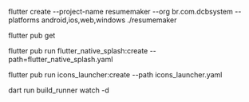flutter create --project-name resumemaker --org br.com.dcbsystem --platforms android,ios,web,windows ./resumemaker

flutter pub get

flutter pub run flutter_native_splash:create --path=flutter_native_splash.yaml

flutter pub run icons_launcher:create --path icons_launcher.yaml

dart run build_runner watch -d